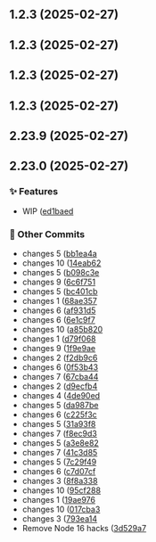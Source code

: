 ## 1.2.3 (2025-02-27)



## 1.2.3 (2025-02-27)



## 1.2.3 (2025-02-27)



## 1.2.3 (2025-02-27)



## 2.23.9 (2025-02-27)



## 2.23.0 (2025-02-27)

### ✨ Features

- WIP ([ed1baed](https://github.com/test-owner/test-repo/commit/ed1baedd245ddcb487ec70839f3e3b555a3b976a)

### 🧰 Other Commits

- changes 5 ([bb1ea4a](https://github.com/test-owner/test-repo/commit/bb1ea4ac0418ee456fdc401f0070ee47f5f87c26)
- changes 10 ([14eab62](https://github.com/test-owner/test-repo/commit/14eab6255af9d199feaa7215104c4431181cd769)
- changes 5 ([b098c3e](https://github.com/test-owner/test-repo/commit/b098c3eb6154e6ff788ffe3bd4e2ba8baa0d58bb)
- changes 9 ([6c6f751](https://github.com/test-owner/test-repo/commit/6c6f751552088e12b09aa5d08a6f57a530789323)
- changes 5 ([bc401cb](https://github.com/test-owner/test-repo/commit/bc401cb286cf7ebde2d581540655fe96321ff49e)
- changes 1 ([68ae357](https://github.com/test-owner/test-repo/commit/68ae35701aaf442ff3f88c10e2d82619fa0001fc)
- changes 6 ([af931d5](https://github.com/test-owner/test-repo/commit/af931d5628a9513a4bd2d7eb8159454d92ea1c58)
- changes 6 ([6e1c9f7](https://github.com/test-owner/test-repo/commit/6e1c9f7414f14f76fee09f417648e4ced0a618aa)
- changes 10 ([a85b820](https://github.com/test-owner/test-repo/commit/a85b8202cacd4cc4da989268711b93fc767d7016)
- changes 1 ([d79f068](https://github.com/test-owner/test-repo/commit/d79f0681b457798777f9df7c1f24cf8a0910747e)
- changes 9 ([1f9e9ae](https://github.com/test-owner/test-repo/commit/1f9e9ae5cf4585d9493b375d34b10777ec69032d)
- changes 2 ([f2db9c6](https://github.com/test-owner/test-repo/commit/f2db9c6f821d5623439430734a5063c47c6d4b2f)
- changes 6 ([0f53b43](https://github.com/test-owner/test-repo/commit/0f53b43d1574648c57fbf08bc9e62e12903142f1)
- changes 7 ([67cba44](https://github.com/test-owner/test-repo/commit/67cba44b71ad77b51e796b44ce10ad470f898331)
- changes 2 ([d9ecfb4](https://github.com/test-owner/test-repo/commit/d9ecfb4d3ba987e151414aead9139fb8eb03184e)
- changes 4 ([4de90ed](https://github.com/test-owner/test-repo/commit/4de90ed5f92b78d69b7dc4f8f435db87d19c85f3)
- changes 5 ([da987be](https://github.com/test-owner/test-repo/commit/da987be83c045178c6d04454ea822ca597262f21)
- changes 6 ([c225f3c](https://github.com/test-owner/test-repo/commit/c225f3cc3b4f11865a195d2863e4c59d09a9df36)
- changes 5 ([31a93f8](https://github.com/test-owner/test-repo/commit/31a93f87ef90c3f36ec9b3f1576d8fe6e7ba9319)
- changes 7 ([f8ec9d3](https://github.com/test-owner/test-repo/commit/f8ec9d3bd82a82a57dad37d12eb9d7998ec48df2)
- changes 5 ([a3e8e82](https://github.com/test-owner/test-repo/commit/a3e8e82adc04110fa71d843c957df3cbb4bfede4)
- changes 7 ([41c3d85](https://github.com/test-owner/test-repo/commit/41c3d855003c7f48cbbfe555e946c9b9875c24fd)
- changes 5 ([7c29f49](https://github.com/test-owner/test-repo/commit/7c29f498deee2e678bda4246fb086155174eeb6e)
- changes 6 ([c7d07cf](https://github.com/test-owner/test-repo/commit/c7d07cf359938b6f240902f62976488ad0d2cf20)
- changes 3 ([8f8a338](https://github.com/test-owner/test-repo/commit/8f8a338e17b8a8260eae8cca0d68f57c6902bd42)
- changes 10 ([95cf288](https://github.com/test-owner/test-repo/commit/95cf2881b759172419dc34899967e0877d4a22e9)
- changes 1 ([19ae976](https://github.com/test-owner/test-repo/commit/19ae976c507899b9927c7279a6bd9967f23be6ae)
- changes 10 ([017cba3](https://github.com/test-owner/test-repo/commit/017cba35272920a88cfb5c3a8504aee485dd64f7)
- changes 3 ([793ea14](https://github.com/test-owner/test-repo/commit/793ea14f45cda0916d606d79e8858bd1011021a5)
- Remove Node 16 hacks ([3d529a7](https://github.com/test-owner/test-repo/commit/3d529a7a73ea726bf14265755f0f8087eb0d138b)

